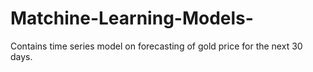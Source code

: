 # Matchine-Learning-Models-
Contains time series model on forecasting of gold price for the next 30 days.
